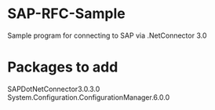 # SAP-RFC-Sample
Sample program for connecting to SAP via .NetConnector 3.0

# Packages to add
SAPDotNetConnector3.0.3.0
System.Configuration.ConfigurationManager.6.0.0

